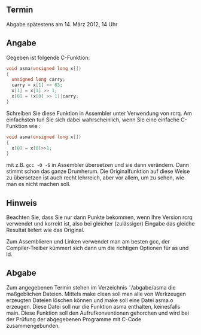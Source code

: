 Termin
------

Abgabe spätestens am 14. März 2012, 14 Uhr

Angabe
------

Gegeben ist folgende C-Funktion: 

~~~~C
void asma(unsigned long x[])  
{  
  unsigned long carry;  
  carry = x[1] << 63;  
  x[1] = x[1] >> 1;  
  x[0] = (x[0] >> 1)|carry;  
} 
~~~~

Schreiben Sie diese Funktion in Assembler unter Verwendung von rcrq. 
Am einfachsten tun Sie sich dabei wahrscheinlich, wenn Sie eine einfache 
C-Funktion wie :

~~~~C
void asma(unsigned long x[])  
{  
  x[0] = x[0]>>1;  
} 
~~~~

mit z.B. `gcc -O -S` in Assembler übersetzen und sie dann verändern. Dann 
stimmt schon das ganze Drumherum. Die Originalfunktion auf diese Weise zu 
übersetzen ist auch recht lehrreich, aber vor allem, um zu sehen, wie man 
es nicht machen soll. 


Hinweis
-------
Beachten Sie, dass Sie nur dann Punkte bekommen, wenn Ihre Version rcrq 
verwendet und korrekt ist, also bei gleicher (zulässiger) Eingabe das gleiche 
Resultat liefert wie das Original. 

Zum Assemblieren und Linken verwendet man am besten gcc, der Compiler-Treiber 
kümmert sich dann um die richtigen Optionen für as und ld. 

Abgabe
------

Zum angegebenen Termin stehen im Verzeichnis ˜/abgabe/asma die maßgeblichen 
Dateien. Mittels make clean soll man alle von Werkzeugen erzeugten Dateien 
löschen können und make soll eine Datei asma.o erzeugen. Diese Datei soll nur 
die Funktion asma enthalten, keinesfalls main. Diese Funktion soll den 
Aufrufkonventionen gehorchen und wird bei der Prüfung der abgegebenen Programme
mit C-Code zusammengebunden. 
